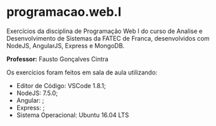 # programacao.web.I

Exercícios da disciplina de Programação Web I do curso de Analise e Desenvolvimento de Sistemas da FATEC de Franca, desenvolvidos com NodeJS, AngularJS, Express e MongoDB. 

**Professor:** Fausto Gonçalves Cintra

Os exercícios foram feitos em sala de aula utilizando:
- Editor de Código: VSCode 1.8.1;
- NodeJS: 7.5.0;
- Angular: ;
- Express: ;
- Sistema Operacional: Ubuntu 16.04 LTS
